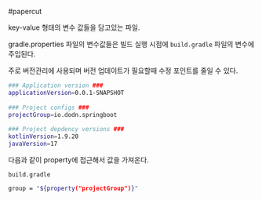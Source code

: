 #papercut 

key-value 형태의 변수 값들을 담고있는 파일.

gradle.properties 파일의 변수값들은 빌드 실행 시점에 `build.gradle` 파일의 변수에 주입된다.

주로 버전관리에 사용되며 버전 업데이트가 필요할때 수정 포인트를 줄일 수 있다.

```bash
### Application version ###  
applicationVersion=0.0.1-SNAPSHOT  
  
### Project configs ###  
projectGroup=io.dodn.springboot  
  
### Project depdency versions ###  
kotlinVersion=1.9.20  
javaVersion=17
```

다음과 같이 property에 접근해서 값을 가져온다.

`build.gradle`
```bash
group = "${property("projectGroup")}"
```

